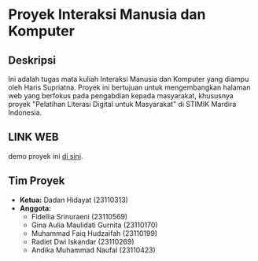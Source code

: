 # Proyek Interaksi Manusia dan Komputer

## Deskripsi
Ini adalah tugas mata kuliah Interaksi Manusia dan Komputer yang diampu oleh Haris Supriatna. Proyek ini bertujuan untuk mengembangkan halaman web yang berfokus pada pengabdian kepada masyarakat, khususnya proyek "Pelatihan Literasi Digital untuk Masyarakat" di STIMIK Mardira Indonesia.


## LINK WEB
demo proyek ini [di sini](http://dadan.pw/riset/pengabdian-kepada-masyarakat).

## Tim Proyek
- **Ketua:** Dadan Hidayat (23110313)
- **Anggota:**
  - Fidellia Srinuraeni (23110569)
  - Gina Aulia Maulidati Gurnita (23110170)
  - Muhammad Faiq Hudzaifah (23110199)
  - Radiet Dwi Iskandar (23110269)
  - Andika Muhammad Naufal (23110423)
